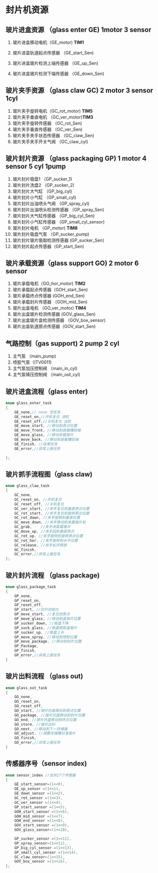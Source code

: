 # 封片机资源

## 玻片进盒资源 （glass enter  GE) 1motor 3 sensor

1. 玻片进盒移动电机（GE_motor)   **TIM1**

2. 玻片进盒轨道起点传感器 （GE_start_Sen)

3. 玻片进盒玻片检测上端传感器 （GE_up_Sen)

4. 玻片进盒玻片检测下端传感器 （GE_down_Sen)
## 玻片夹手资源 （glass claw GC) 2 motor 3 sensor 1cyl
1. 玻片夹手旋转电机（GC_rot_motor) **TIM5**
2. 玻片夹手垂直电机 （GC_ver_motor)**TIM3**
3. 玻片夹手旋转传感器 （GC_rot_Sen)
4. 玻片夹手垂直传感器 （GC_ver_Sen) 
5. 玻片夹手夹手状态传感器 （GC_claw_Sen)
7. 玻片夹手夹手开关气阀  （GC_claw_cyl)

## 玻片封片资源 （glass packaging GP) 1 motor 4 sensor 5 cyl 1pump
1. 玻片封片吸盘1 （GP_sucker_1)
2. 玻片封片洗盘2 （GP_sucker_2)
3. 玻片封片大气缸 （GP_big_cyl)
4. 玻片封片小气缸 （GP_small_cyl)
5. 玻片封片出油喷头气阀 （GP_spray_cyl)
6. 玻片封片出油喷头检测传感器 （GP_spray_Sen)
7. 玻片封片大气缸传感器 （GP_big_cyl_Sen)
8. 玻片封片小气缸传感器 （GP_small_cyl_sensor)
9. 玻片封片电机 （GP_motor) **TIM8**
10. 玻片封片吸盘气泵 （GP_sucker_pump)
11. 玻片封片玻片吸取检测传感器 (GP_sucker_Sen)
12. 玻片封片起点传感器（GP_start_Sen)

## 玻片承载资源（glass support GO) 2 motor 6 sensor
1. 玻片承载电机（GO_hor_motor) **TIM2**
2. 玻片承载起点传感器（GOH_start_Sen)
3. 玻片承载终点传感器  (GOH_end_Sen)
4. 玻片承载封片传感器 （GOH_mid_Sen)
1. 玻片出盒电机 （GO_ver_motor) **TIM4**
2. 玻片出盒玻片检测传感器 (GOV_glass_Sen)
3. 玻片出盒玻片盒检测传感器 （GOV_box_sensor)
3. 玻片出盒轨道原点传感器（GOV_start_Sen)

## 气路控制（gas support) 2 pump 2 cyl
1. 主气泵 （main_pump)
2. 喷胶气泵（ITV0011)
3. 主气泵加压控制阀 （main_in_cyl)
4. 主气泵降压控制阀 （main_out_cyl)

## 玻片进盒流程（glass enter)
```cpp
enum glass_enter_task
{
	GE_none,// none 空任务 
	GE_reset_on,//开机复位 进缸
	GE_reset_off,//关机复位 出缸
	GE_move_start, //移动到原点位置
	GE_move_front, //移动到装载槽前端
	GE_move_glass, //移动到载玻片
	GE_move_back, //移动到装载槽后端
	GE_finish, //结束任务
    GE_error,//异常上报任务
    
};
```

## 玻片抓手流程图（glass claw)
```cpp
enum glass_claw_task
{
	GC_none,
	GC_reset_on, //开机复位
	GC_reset_off, //关机复位
	GC_ver_start, //夹手复位到垂直原点位置
	GC_rot_start, //夹手复位到旋转原点位置
	GC_rot_down, //夹手旋转到垂直位置
	GC_move_down, //夹手移动到夹载玻片处
	GC_grab,	//夹手夹取载玻片
	GC_move_up,	//夹手回到垂直原点
	GC_rot_up, //夹手旋转到旋转原点位置
	GC_rot_hor, //夹手旋转到水平位置
	GC_release, //夹手松开释放
	GC_finish, 
    GC_error,//异常上报任务
};
```

## 玻片封片流程 （glass package)
```cpp
enum glass_package_task
{
	GP_none,
	GP_reset_on,
	GP_reset_off,
	GP_start, //封片初始化
    GP_move_start, //复位到原点
	GP_move_glass, //移动到盖玻片位置
	GP_sucker_down, //吸盘下降
	GP_suck_glass, //吸盘吸取盖玻片
	GP_sucker_up, //吸盘上升
	GP_move_spray, //移动到喷胶位置
	GP_move_package, //移动到封片位置
    GP_Package,
	GP_finish, 
    GP_error,//异常上报任务
}
```

## 玻片出料流程 （glass out)
```cpp
enum glass_out_task
{
	GO_none,
	GO_reset_on,
	GO_reset_off,
	GO_start, //玻片托盘移动到原点位置
	GO_package, //玻片托盘移动到封片位置
	GO_end, //玻片托盘移动到终点位置
	GO_store, //玻片出料
	GO_next, //移动到下一存储器
    GO_adjust, //调整存储槽对准玻片
	GO_finish,
    GO_error,//异常上报任务
}
```

## 传感器序号（sensor index)

```c
enum sensor_index //总共17个传感器
{
	GE_start_sensor=(1<<0),
	GE_up_sensor =(1<<1),
	GE_down_sensor =(1<<2),
	GC_rot_sensor =(1<<3),
	GC_ver_sensor =(1<<4),
	GP_start_sensor =(1<<5),
	GOH_start_sensor =(1<<6),
	GOH_mid_sensor =(1<<7),
	GOH_end_sensor =(1<<8),
	GOV_start_sensor =(1<<9),
	GOV_glass_sensor=(1<<10),

	GP_sucker_sensor =(1<<11),
	GP_spray_sensor=(1<<12),
	GP_big_cyl_sensor =(1<<13),
	GP_small_cyl_sensor =(1<<14),
	GC_claw_sensor=(1<<15),
	GOV_box_sensor =(1<<16),
};
```

